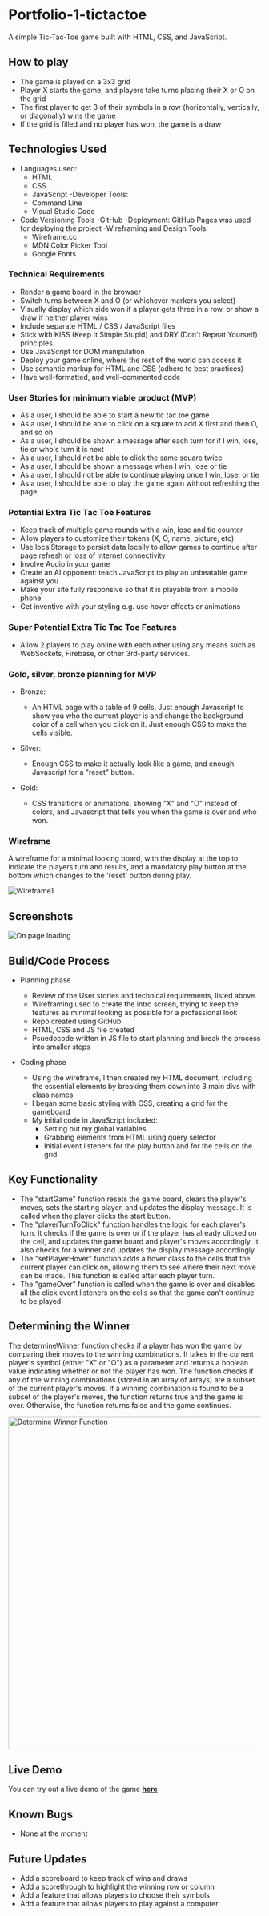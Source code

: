 # Portfolio-1-tictactoe
A simple Tic-Tac-Toe game built with HTML, CSS, and JavaScript.

## How to play
- The game is played on a 3x3 grid
- Player X starts the game, and players take turns placing their X or O on the grid
- The first player to get 3 of their symbols in a row (horizontally, vertically, or diagonally) wins the game
- If the grid is filled and no player has won, the game is a draw

## Technologies Used
- Languages used:
  - HTML
  - CSS
  - JavaScript
-Developer Tools:
  - Command Line
  - Visual Studio Code
- Code Versioning Tools
  -GitHub
-Deployment: GitHub Pages was used for deploying the project
-Wireframing and Design Tools:
  - Wireframe.cc
  - MDN Color Picker Tool
  - Google Fonts

### Technical Requirements

- Render a game board in the browser
- Switch turns between X and O (or whichever markers you select)
- Visually display which side won if a player gets three in a row, or show a draw if neither player wins
- Include separate HTML / CSS / JavaScript files
- Stick with KISS (Keep It Simple Stupid) and DRY (Don't Repeat Yourself) principles
- Use JavaScript for DOM manipulation
- Deploy your game online, where the rest of the world can access it
- Use semantic markup for HTML and CSS (adhere to best practices)
- Have well-formatted, and well-commented code

### User Stories for minimum viable product (MVP)
- As a user, I should be able to start a new tic tac toe game
- As a user, I should be able to click on a square to add X first and then O, and so on
- As a user, I should be shown a message after each turn for if I win, lose, tie or who's turn it is next
- As a user, I should not be able to click the same square twice
- As a user, I should be shown a message when I win, lose or tie
- As a user, I should not be able to continue playing once I win, lose, or tie
- As a user, I should be able to play the game again without refreshing the page

### Potential Extra Tic Tac Toe Features
- Keep track of multiple game rounds with a win, lose and tie counter
- Allow players to customize their tokens (X, O, name, picture, etc)
- Use localStorage to persist data locally to allow games to continue after page refresh or loss of internet connectivity
- Involve Audio in your game
- Create an AI opponent: teach JavaScript to play an unbeatable game against you
- Make your site fully responsive so that it is playable from a mobile phone
- Get inventive with your styling e.g. use hover effects or animations

### Super Potential Extra Tic Tac Toe Features
- Allow 2 players to play online with each other using any means such as WebSockets, Firebase, or other 3rd-party services.

### Gold, silver, bronze planning for MVP
- Bronze: 
  - An HTML page with a table of 9 cells. Just enough Javascript to show you who the current player is and change the background color of a cell when you click on it. Just enough CSS to make the cells visible.

- Silver: 
  - Enough CSS to make it actually look like a game, and enough Javascript for a "reset" button.

- Gold: 
  - CSS transitions or animations, showing "X" and "O" instead of colors, and Javascript that tells you when the game is over and who won.

### Wireframe

A wireframe for a minimal looking board, with the display at the top to indicate the players turn and results, and a mandatory play button at the bottom which changes to the 'reset' button during play.

![Wireframe1](https://user-images.githubusercontent.com/114579141/212560309-f5949614-7363-43bb-8999-a0b45420613b.png)

## Screenshots


![On page loading](https://user-images.githubusercontent.com/114579141/212066993-56536469-43db-4dfb-949e-9c03c88134b6.png)

## Build/Code Process

- Planning phase
  - Review of the User stories and technical requirements, listed above.
  - Wireframing used to create the intro screen, trying to keep the features as minimal looking as possible for a professional look
  - Repo created using GitHub
  - HTML, CSS and JS file created
  - Psuedocode written in JS file to start planning and break the process into smaller steps

- Coding phase
  - Using the wireframe, I then created my HTML document, including the essential elements by breaking them down into 3 main divs with class names
  - I began some basic styling with CSS, creating a grid for the gameboard
  - My initial code in JavaScript included:
      - Setting out my global variables
      - Grabbing elements from HTML using query selector
      - Initial event listeners for the play button and for the cells on the grid
     
## Key Functionality
- The "startGame" function resets the game board, clears the player's moves, sets the starting player, and updates the display message. It is called when the   player clicks the start button.
- The "playerTurnToClick" function handles the logic for each player's turn. It checks if the game is over or if the player has already clicked on the cell,   and updates the game board and player's moves accordingly. It also checks for a winner and updates the display message accordingly.
- The "setPlayerHover" function adds a hover class to the cells that the current player can click on, allowing them to see where their next move can be made.   This function is called after each player turn.
- The "gameOver" function is called when the game is over and disables all the click event listeners on the cells so that the game can't continue to be played.

## Determining the Winner
The determineWinner function checks if a player has won the game by comparing their moves to the winning combinations. It takes in the current player's symbol (either "X" or "O") as a parameter and returns a boolean value indicating whether or not the player has won. The function checks if any of the winning combinations (stored in an array of arrays) are a subset of the current player's moves. If a winning combination is found to be a subset of the player's moves, the function returns true and the game is over. Otherwise, the function returns false and the game continues.

<img width="664" alt="Determine Winner Function" src="https://user-images.githubusercontent.com/114579141/212081129-221b4a38-4f88-40f9-976d-bccb34297410.png">

## Live Demo
You can try out a live demo of the game **[here](https://sml-40.github.io/Portfolio-1-tictactoe/index.html)**

## Known Bugs
- None at the moment

## Future Updates
- Add a scoreboard to keep track of wins and draws
- Add a scorethrough to highlight the winning row or column
- Add a feature that allows players to choose their symbols
- Add a feature that allows players to play against a computer

